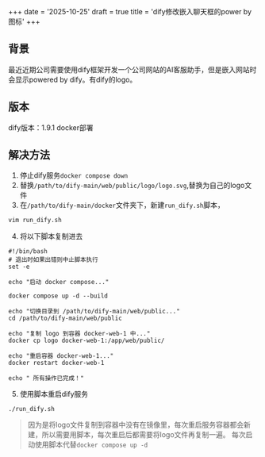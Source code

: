 +++
date = '2025-10-25'
draft = true
title = 'dify修改嵌入聊天框的power by图标'
+++
## 背景



最近近期公司需要使用dify框架开发一个公司网站的AI客服助手，但是嵌入网站时会显示powered by dify。有dify的logo。
## 版本
dify版本：1.9.1
docker部署
## 解决方法
1. 停止dify服务`docker compose down`
2. 替换`/path/to/dify-main/web/public/logo/logo.svg`,替换为自己的logo文件
3. 在`/path/to/dify-main/docker`文件夹下，新建`run_dify.sh`脚本，
```bash
vim run_dify.sh
```
4. 将以下脚本复制进去
```shell
#!/bin/bash
# 退出时如果出错则中止脚本执行
set -e

echo "启动 docker compose..."

docker compose up -d --build

echo "切换目录到 /path/to/dify-main/web/public..."
cd /path/to/dify-main/web/public

echo "复制 logo 到容器 docker-web-1 中..."
docker cp logo docker-web-1:/app/web/public/

echo "重启容器 docker-web-1..."
docker restart docker-web-1

echo " 所有操作已完成！"
```
5. 使用脚本重启dify服务
```shell
./run_dify.sh
```
>  因为是将logo文件复制到容器中没有在镜像里，每次重启服务容器都会新建，所以需要用脚本，每次重启后都需要将logo文件再复制一遍。
>  每次启动使用脚本代替`docker compose up -d`

